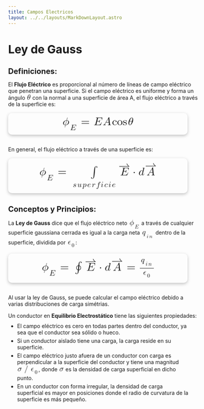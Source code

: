 ```yaml
---
title: Campos Electricos
layout: ../../layouts/MarkDownLayout.astro
---
```


## **Ley de Gauss**

### **Definiciones:**
El **Flujo Eléctrico** es proporcional al número de líneas de campo eléctrico que penetran una superficie. Si el campo eléctrico es uniforme y forma un ángulo <math xmlns="http://www.w3.org/1998/Math/MathML"><mi>&#x3b8;</mi></math> con la normal a una superficie de área A, el flujo eléctrico a través de la superficie es:

<div class="img-container">
  <math xmlns="http://www.w3.org/1998/Math/MathML"><msubsup><mi>&#x3d5;</mi><mi>E</mi><mo>&#xA0;</mo></msubsup><mo>=</mo><mi>E</mi><mi>A</mi><mi>cos</mi><mfenced><mi>&#x3b8;</mi></mfenced></math>
</div>

En general, el flujo eléctrico a través de una superficie es:

<div class="img-container">
  <math xmlns="http://www.w3.org/1998/Math/MathML"><msubsup><mi>&#x3d5;</mi><mi>E</mi><mo>&#xA0;</mo></msubsup><mo>=</mo><munderover accent='false' accentunder='false'><mo>&#x222b;</mo><mrow><mi>s</mi><mi>u</mi><mi>p</mi><mi>e</mi><mi>r</mi><mi>f</mi><mi>i</mi><mi>c</mi><mi>i</mi><mi>e</mi></mrow><mo>&#xA0;</mo></munderover><mover accent='true'><mi>E</mi><mo>&#x21c0;</mo></mover><mo>&#xb7;</mo><mi>d</mi><mover accent='true'><mi>A</mi><mo>&#x21c0;</mo></mover></math>
</div>

### **Conceptos y Principios:**
La **Ley de Gauss** dice que el flujo eléctrico neto <math xmlns="http://www.w3.org/1998/Math/MathML"><msubsup><mi>&#x3d5;</mi><mi>E</mi><mo>&#xA0;</mo></msubsup></math> a través de cualquier superficie gaussiana cerrada es igual a la carga neta <math xmlns="http://www.w3.org/1998/Math/MathML"><msubsup><mi>q</mi><mrow><mi>i</mi><mi>n</mi></mrow><mo>&#xA0;</mo></msubsup></math> dentro de la superficie, dividida por <math xmlns="http://www.w3.org/1998/Math/MathML"><msubsup><mi>&#x3f5;</mi><mn>0</mn><mo>&#xA0;</mo></msubsup></math>:

<div class="img-container">
  <math xmlns="http://www.w3.org/1998/Math/MathML"><msubsup><mi>&#x3d5;</mi><mi>E</mi><mo>&#xA0;</mo></msubsup><mo>=</mo><mo>&#x222e;</mo><mover accent='true'><mi>E</mi><mo>&#x21c0;</mo></mover><mo>&#xb7;</mo><mi>d</mi><mover accent='true'><mi>A</mi><mo>&#x21c0;</mo></mover><mo>=</mo><mfrac><mrow><msubsup><mi>q</mi><mrow><mi>i</mi><mi>n</mi></mrow><mo>&#xA0;</mo></msubsup></mrow><mrow><msubsup><mi>&#x3f5;</mi><mn>0</mn><mo>&#xA0;</mo></msubsup></mrow></mfrac></math>
</div>

Al usar la ley de Gauss, se puede calcular el campo eléctrico debido a varias distribuciones de carga simétrias.

Un conductor en **Equilibrio Electrostático** tiene las siguientes propiedades:

- El campo eléctrico es cero en todas partes dentro del conductor, ya sea que el conductor sea sólido o hueco.
- Si un conductor aislado tiene una carga, la carga reside en su superficie.
- El campo eléctrico justo afuera de un conductor con carga es perpendicular a la superficie del conductor y tiene una magnitud <math xmlns="http://www.w3.org/1998/Math/MathML"><mi>&#x3c3;</mi><mo>/</mo><msubsup><mi>&#x3f5;</mi><mn>0</mn><mo>&#xA0;</mo></msubsup></math>, donde <math xmlns="http://www.w3.org/1998/Math/MathML"><mi>&#x3c3;</mi></math> es la densidad de carga superficial en dicho punto.
- En un conductor con forma irregular, la densidad de carga superficial es mayor en posiciones donde el radio de curvatura de la superficie es más pequeño.

<style>
  h2{
    color: var(--primary-color);
    width: 100%;
    text-align: left;
    font-size: 30px;
    margin-bottom: 20px;
    font-weight: 700;
  }
  h3{
    width: 100%;
    text-align: left;
    margin-bottom: 10px;
    font-size: 20px;
    font-weight: 500;
    color: var(--font-color)
  }
  p{
    width: 100%;
    text-align: left;
    margin-bottom: 10px;
    font-weight: 400;
    color: var(--snd-font-color)
  }
  ul{
    width: 90%;
    margin: 0 0 20px 0;
  }
  li{
    margin-top: 5px;
  }
  math{
    font-weight: 500;
    font-size: 20px;
  }
  mi,
  mo,
  msubsup,
  mfrac,
  mrow,
  mn{
    margin: 1px;
  }
  .img-container{
    display: flex;
    align-items: center;
    justify-content: center;
    width: 90%;
    padding: 10px;
		background-color: var(--snd-bg-color);
    border-radius: 10px;
    margin: 15px 0 30px 0;
    box-shadow: rgba(0, 0, 0, 0.24) 0px 3px 8px;
    transition: all 300ms ease-in-out;
  }
  .img-container:hover{
    transform: scale(1.07);
    border: 1px solid var(--primary-color)
  }
  .img-container img{
    max-width: 90%;
    border-radius: 10px;
  }
  .img-container math{
    font-size: 30px;
    color: var(--primary-color)
  }
</style>